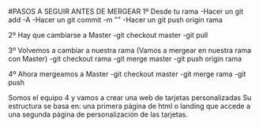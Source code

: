 #PASOS A SEGUIR ANTES DE MERGEAR
1º Desde tu rama
-Hacer un git add -A
-Hacer un git commit -m ""
-Hacer un git push origin rama

2º Hay que cambiarse a Master
-git checkout master
-git pull

3º Volvemos a cambiar a nuestra rama (Vamos a mergear en nuestra rama con Master)
-git checkout rama
-git merge master
-git push origin rama

4º Ahora mergeamos a Master
-git checkout master
-git merge rama
-git push 


Somos el equipo 4 y vamos a crear una web de tarjetas personalizadas
Su estructura se basa en: una primera página de html o landing que accede a una segunda página de personalización de las tarjetas.
